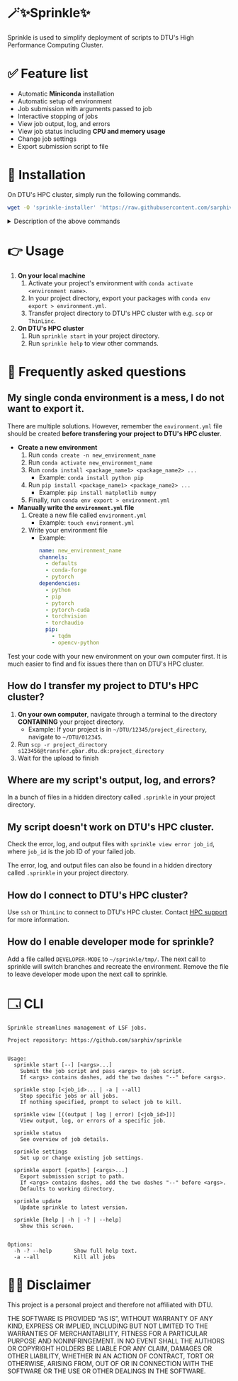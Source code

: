 # 🪄✨Sprinkle✨
Sprinkle is used to simplify deployment of scripts to DTU's High Performance Computing Cluster. 


# ✅ Feature list
- Automatic **Miniconda** installation
- Automatic setup of environment
- Job submission with arguments passed to job
- Interactive stopping of jobs
- View job output, log, and errors
- View job status including **CPU and memory usage**
- Change job settings
- Export submission script to file


# 🚀 Installation
On DTU's HPC cluster, simply run the following commands.

```bash
wget -O 'sprinkle-installer' 'https://raw.githubusercontent.com/sarphiv/sprinkle/main/bin/sprinkle' && chmod u+x sprinkle-installer && ./sprinkle-installer update && rm -f sprinkle-installer && source ~/.profile && sprinkle update && sprinkle help
```

<details>
  <summary>Description of the above commands</summary>

  ```bash
  # Downloads newest version of sprinkle
  $ wget -O 'sprinkle-installer' 'https://raw.githubusercontent.com/sarphiv/sprinkle/main/bin/sprinkle'
  # Makes the script executable
  $ chmod u+x sprinkle-installer
  # Runs the installation script
  $ ./sprinkle-installer update
  # Delete downloaded sprinkle file
  $ rm -f sprinkle-installer
  # Update environment variables of current shell
  $ source ~/.profile
  # Run installed sprinkle for final setup
  $ sprinkle update
  # Display help view
  $ sprinkle help
  ```
</details>


# 👉 Usage
1. **On your local machine**
    1. Activate your project's environment with `conda activate <environment name>`.
    0. In your project directory, export your packages with `conda env export > environment.yml`.
    0. Transfer project directory to DTU's HPC cluster with e.g. `scp` or `ThinLinc`. 
2. **On DTU's HPC cluster**
    1. Run `sprinkle start` in your project directory.
    0. Run `sprinkle help` to view other commands.


# 📖 Frequently asked questions
## My single conda environment is a mess, I do not want to export it.
There are multiple solutions. However, remember the `environment.yml` file 
should be created **before transfering your project to DTU's HPC cluster**.

- __**Create a new environment**__
  1. Run `conda create -n new_environment_name`
  0. Run `conda activate new_environment_name`
  0. Run `conda install <package_name1> <package_name2> ...`
      - Example: `conda install python pip`
  0. Run `pip install <package_name1> <package_name2> ...`
      - Example: `pip install matplotlib numpy`
  0. Finally, run `conda env export > environment.yml`
- __**Manually write the `environment.yml` file**__
  1. Create a new file called `environment.yml`
      - Example: `touch environment.yml`
  0. Write your environment file
      - Example:
          ```yaml
          name: new_environment_name
          channels:
            - defaults
            - conda-forge
            - pytorch
          dependencies:
            - python
            - pip
            - pytorch
            - pytorch-cuda
            - torchvision
            - torchaudio
            pip:
              - tqdm
              - opencv-python
          ```

Test your code with your new environment on your own computer first.
It is much easier to find and fix issues there than on DTU's HPC cluster.

## How do I transfer my project to DTU's HPC cluster?
1. **On your own computer**, navigate through a terminal to the directory **CONTAINING** your project directory.
    - Example: If your project is in `~/DTU/12345/project_directory`, navigate to `~/DTU/012345`.
0. Run `scp -r project_directory s123456@transfer.gbar.dtu.dk:project_directory`
0. Wait for the upload to finish

## Where are my script's output, log, and errors?
In a bunch of files in a hidden directory called `.sprinkle` in your project directory.

## My script doesn't work on DTU's HPC cluster.
Check the error, log, and output files with `sprinkle view error job_id`, 
where `job_id` is the job ID of your failed job.

The error, log, and output files can also be found 
in a hidden directory called `.sprinkle` in your project directory.

## How do I connect to DTU's HPC cluster?
Use `ssh` or `ThinLinc` to connect to DTU's HPC cluster.
Contact [HPC support](https://www.hpc.dtu.dk/) for more information.

## How do I enable developer mode for sprinkle?
Add a file called `DEVELOPER-MODE` to `~/sprinkle/tmp/`.
The next call to sprinkle will switch branches and recreate the environment.
Remove the file to leave developer mode upon the next call to sprinkle.


# 🗔 CLI
```
Sprinkle streamlines management of LSF jobs.

Project repository: https://github.com/sarphiv/sprinkle


Usage:
  sprinkle start [--] [<args>...]
    Submit the job script and pass <args> to job script.
    If <args> contains dashes, add the two dashes "--" before <args>.

  sprinkle stop [<job_id>... | -a | --all]
    Stop specific jobs or all jobs.
    If nothing specified, prompt to select job to kill.

  sprinkle view [((output | log | error) [<job_id>])]
    View output, log, or errors of a specific job.

  sprinkle status
    See overview of job details.

  sprinkle settings
    Set up or change existing job settings.

  sprinkle export [<path>] [<args>...]
    Export submission script to path. 
    If <args> contains dashes, add the two dashes "--" before <args>.
    Defaults to working directory.
    
  sprinkle update
    Update sprinkle to latest version.

  sprinkle [help | -h | -? | --help]
    Show this screen.


Options:
  -h -? --help       Show full help text.
  -a --all           Kill all jobs
```

# 🧑‍⚖️ Disclaimer
This project is a personal project and therefore not affiliated with DTU. 

THE SOFTWARE IS PROVIDED “AS IS”, WITHOUT WARRANTY OF ANY KIND, EXPRESS OR IMPLIED, INCLUDING BUT NOT LIMITED TO THE WARRANTIES OF MERCHANTABILITY, FITNESS FOR A PARTICULAR PURPOSE AND NONINFRINGEMENT. IN NO EVENT SHALL THE AUTHORS OR COPYRIGHT HOLDERS BE LIABLE FOR ANY CLAIM, DAMAGES OR OTHER LIABILITY, WHETHER IN AN ACTION OF CONTRACT, TORT OR OTHERWISE, ARISING FROM, OUT OF OR IN CONNECTION WITH THE SOFTWARE OR THE USE OR OTHER DEALINGS IN THE SOFTWARE.
